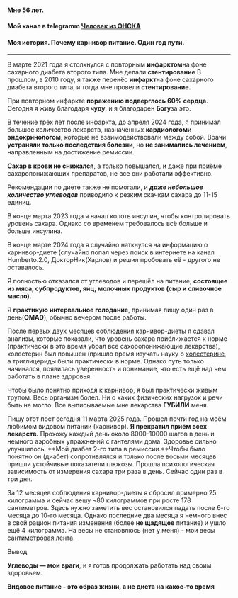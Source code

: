 
#### Мне 56 лет.

#### Мой канал в telegramm [Человек из ЭНСКА](https://t.me/a_man_from)

#### Моя история. Почему карнивор питание. Один год пути.

---

В марте 2021 года я столкнулся с повторным **инфарктом**на фоне сахарного диабета второго типа. Мне делали **стентирование** В прошлом, в 2010 году, я также перенёс **инфаркт**на фоне сахарного диабета второго типа, и тогда мне провели **стентирование.**

При повторном инфаркте **поражению подверглось 60% сердца**. Сегодня я живу благодаря **чуду**, и я благодарен **Богу**за это.

В течение трёх лет после инфаркта, до апреля 2024 года, я принимал большое количество лекарств, назначенных **кардиологом**и **эндокринологом**, которые не взаимодействовали между собой. Врачи **устраняли только последствия болезни**, но **не занимались лечением**, направленным на достижение ремиссии.

**Сахар в крови не снижался**, а только повышался, и даже при приёме сахаропонижающих препаратов, не все они работали эффективно.

Рекомендации по диете также не помогали, и **_даже небольшое количество углеводов_** приводило к резким скачкам сахара до 11-15 единиц.

В конце марта 2023 года я начал колоть инсулин, чтобы контролировать уровень сахара. Однако со временем требовалось всё больше и больше инсулина.

В конце марте 2024 года я случайно наткнулся на информацию о карнивор-диете (случайно попал через поиск в интернете на канал Humberto.2.0, ДокторНик(Харлов) и решил пробовать её - другого не оставалось.

Я полностью отказался от углеводов и перешёл на питание, **состоящее из мяса, субпродуктов, яиц, молочных продуктов (сыр и сливочное масло).**

Я **практикую интервальное голодание**, принимая пищу один раз в день(**OMAD**), обычно вечером после работы.

После первых двух месяцев соблюдения карнивор-диеты я сдавал анализы, которые показали, что уровень сахара приближается к норме (практически в это время убрал все сахоропонижающие лекарства), холестерин был повышен (пришло время изучать науку о [холестерине](https://t.me/a_man_from/1881), а триглицериды были практически в норме. Однако путь только начинался, появилась уверенность и понимание, что есть ещё над чем работать в плане здоровья.

Чтобы было понятно приходя к карнивор, я был практически живым трупом. Весь организм болел. Ни о каких физических нагрузок и речи быть не могло. Все выписываемые мне лекарства **ГУБИЛИ** меня.

Пишу этот пост сегодня 11 марта 2025 года. Прошел почти год на моём любимом видовом питании (карнивор). **Я прекратил приём всех лекарств.** Прохожу каждый день около 8000-10000 шагов в день и немного аэробных упражнений с гантелями дома. Здоровье сильно улучшилось. **Мой диабет 2-го типа в ремиссии.**Чтобы было понятно он (диабет) сопротивлялся и только после восьми месяцев пришли устойчивые показатели глюкозы. Прошла психологическая зависимость от измерения сахара три раза в день. Сейчас один раз в три дня.

За 12 месяцев соблюдения карнивор-диеты я сбросил примерно 25 килограмма и сейчас вешу ~80 килограммов при росте 178 сантиметров. Здесь нужно заметить вес остановился падать после 6-го месяца до 10-го месяца. Однако последние два месяца я немного внес в свой рацион питания изменения (более **не щадящее** питание) и ушло ещё 4 килограмма. На весы не становлюсь (нет у меня) - мои весы сантиметровая лента.

Вывод

**Углеводы — мои враги**, и я готов продолжать работать над своим здоровьем.

**Видовое питание - это образ жизни, а не диета на какое-то время**

